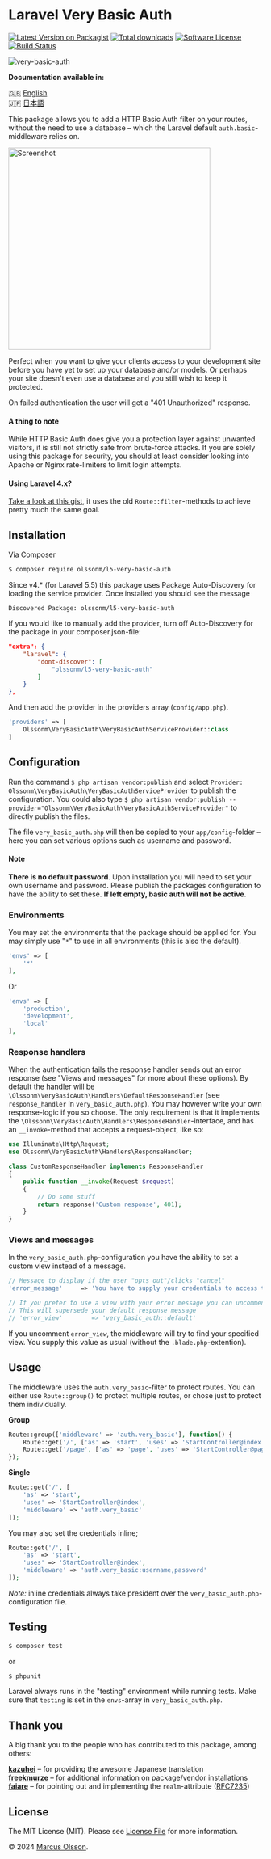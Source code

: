 # Laravel Very Basic Auth

[![Latest Version on Packagist][ico-version]][link-packagist]
[![Total downloads][ico-downloads]][link-packagist]
[![Software License][ico-license]](LICENSE.md)
[![Build Status][ico-build]][link-build]

![very-basic-auth](https://user-images.githubusercontent.com/907114/40575964-331559ce-60ef-11e8-8366-aba700fc5567.png)

**Documentation available in:**

🇬🇧 [English](README.md)  
🇯🇵 [日本語](README.jp.md)

This package allows you to add a HTTP Basic Auth filter on your routes, without the need to use a database – which the Laravel default `auth.basic`-middleware relies on.

<img width="400" alt="Screenshot" src="https://user-images.githubusercontent.com/907114/29876493-3907afd8-8d9d-11e7-8068-f461855c493b.png">

Perfect when you want to give your clients access to your development site before you have yet to set up your database and/or models. Or perhaps your site doesn't even use a database and you still wish to keep it protected.

On failed authentication the user will get a "401 Unauthorized" response.

#### A thing to note

While HTTP Basic Auth does give you a protection layer against unwanted visitors, it is still not strictly safe from brute-force attacks. If you are solely using this package for security, you should at least consider looking into Apache or Nginx rate-limiters to limit login attempts.

#### Using Laravel 4.x?

[Take a look at this gist](https://gist.github.com/olssonm/ea5561d7ab20fb5c8ddbdac9b556b32b), it uses the old `Route::filter`-methods to achieve pretty much the same goal.

## Installation

Via Composer

``` bash
$ composer require olssonm/l5-very-basic-auth
```

Since v4.* (for Laravel 5.5) this package uses Package Auto-Discovery for loading the service provider. Once installed you should see the message

```
Discovered Package: olssonm/l5-very-basic-auth
```

If you would like to manually add the provider, turn off Auto-Discovery for the package in your composer.json-file:

``` json
"extra": {
    "laravel": {
        "dont-discover": [
            "olssonm/l5-very-basic-auth"
        ]
    }
},
```

And then add the provider in the providers array (`config/app.php`).

``` php
'providers' => [
    Olssonm\VeryBasicAuth\VeryBasicAuthServiceProvider::class
]
```

## Configuration

Run the command `$ php artisan vendor:publish` and select `Provider: Olssonm\VeryBasicAuth\VeryBasicAuthServiceProvider` to publish the configuration. You could also type `$ php artisan vendor:publish --provider="Olssonm\VeryBasicAuth\VeryBasicAuthServiceProvider"` to directly publish the files.

The file `very_basic_auth.php` will then be copied to your `app/config`-folder – here you can set various options such as username and password.

#### Note

**There is no default password**. Upon installation you will need to set your own username and password. Please publish the packages configuration to have the ability to set these. **If left empty, basic auth will not be active**.

### Environments

You may set the environments that the package should be applied for. You may simply use "`*`" to use in all environments (this is also the default).

``` php
'envs' => [
    '*'
],
```

Or

``` php
'envs' => [
    'production',
    'development',
    'local'
],
```

### Response handlers

When the authentication fails the response handler sends out an error response (see "Views and messages" for more about these options). By default the handler will be `\Olssonm\VeryBasicAuth\Handlers\DefaultResponseHandler` (see `response_handler` in `very_basic_auth.php`). You may however write your own response-logic if you so choose. The only requirement is that it implements the `\Olssonm\VeryBasicAuth\Handlers\ResponseHandler`-interface, and has an `__invoke`-method that accepts a request-object, like so:

``` php
use Illuminate\Http\Request;
use Olssonm\VeryBasicAuth\Handlers\ResponseHandler;

class CustomResponseHandler implements ResponseHandler
{
    public function __invoke(Request $request)
    {
        // Do some stuff
        return response('Custom response', 401);
    }
}
```


### Views and messages

In the `very_basic_auth.php`-configuration you have the ability to set a custom view instead of a message.

``` php
// Message to display if the user "opts out"/clicks "cancel"
'error_message'     => 'You have to supply your credentials to access this resource.',

// If you prefer to use a view with your error message you can uncomment "error_view".
// This will supersede your default response message
// 'error_view'        => 'very_basic_auth::default'
```

If you uncomment `error_view`, the middleware will try to find your specified view. You supply this value as usual (without the `.blade.php`-extention).

## Usage

The middleware uses the `auth.very_basic`-filter to protect routes. You can either use `Route::group()` to protect multiple routes, or chose just to protect them individually.

**Group**
``` php
Route::group(['middleware' => 'auth.very_basic'], function() {
    Route::get('/', ['as' => 'start', 'uses' => 'StartController@index']);
    Route::get('/page', ['as' => 'page', 'uses' => 'StartController@page']);
});
```

**Single**
``` php
Route::get('/', [
    'as' => 'start',
    'uses' => 'StartController@index',
    'middleware' => 'auth.very_basic'
]);
```

You may also set the credentials inline;

``` php
Route::get('/', [
    'as' => 'start',
    'uses' => 'StartController@index',
    'middleware' => 'auth.very_basic:username,password'
]);
```

*Note:* inline credentials always take president over the `very_basic_auth.php`-configuration file.

## Testing

``` bash
$ composer test
```

or

``` bash
$ phpunit
```

Laravel always runs in the "testing" environment while running tests. Make sure that `testing` is set in the `envs`-array in `very_basic_auth.php`.

## Thank you

A big thank you to the people who has contributed to this package, among others:

**[kazuhei](https://github.com/kazuhei)** – for providing the awesome Japanese translation  
**[freekmurze](https://github.com/freekmurze)** – for additional information on package/vendor installations  
**[faiare](https://github.com/faiare)** – for pointing out and implementing the `realm`-attribute ([RFC7235](https://tools.ietf.org/html/rfc7235#section-2.2))

## License

The MIT License (MIT). Please see [License File](LICENSE.md) for more information.

© 2024 [Marcus Olsson](https://marcusolsson.me).

[ico-version]: https://img.shields.io/packagist/v/olssonm/l5-very-basic-auth.svg?style=flat-square
[ico-license]: https://img.shields.io/badge/license-MIT-brightgreen.svg?style=flat-square
[ico-build]: https://img.shields.io/github/actions/workflow/status/olssonm/l5-very-basic-auth/test.yml?branch=master&style=flat-square
[ico-downloads]: https://img.shields.io/packagist/dt/olssonm/l5-very-basic-auth.svg?style=flat-square
[link-packagist]: https://packagist.org/packages/olssonm/l5-very-basic-auth
[link-build]: https://github.com/olssonm/l5-very-basic-auth/actions?query=workflow%3A%22Run+tests%22
